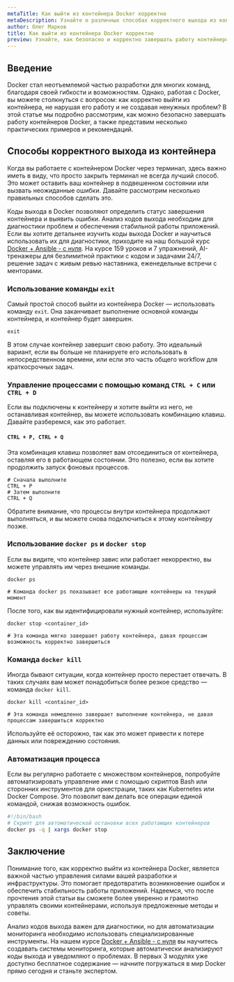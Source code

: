 ```yaml
---
metaTitle: Как выйти из контейнера Docker корректно
metaDescription: Узнайте о различных способах корректного выхода из контейнера Docker и поддержания стабильности в работе приложений. Понимание основных команд и их применения 
author: Олег Марков
title: Как выйти из контейнера Docker корректно
preview: Узнайте, как безопасно и корректно завершать работу контейнеров Docker - от простых команд до практических примеров. Это руководство поможет вам избежать ошибок при работе с контейнерами
---
```


## Введение

Docker стал неотъемлемой частью разработки для многих команд, благодаря своей гибкости и возможностям. Однако, работая с Docker, вы можете столкнуться с вопросом: как корректно выйти из контейнера, не нарушая его работу и не создавая ненужных проблем? В этой статье мы подробно рассмотрим, как можно безопасно завершать работу контейнеров Docker, а также представим несколько практических примеров и рекомендаций.

## Способы корректного выхода из контейнера

Когда вы работаете с контейнером Docker через терминал, здесь важно иметь в виду, что просто закрыть терминал не всегда лучший способ. Это может оставить ваш контейнер в подвешенном состоянии или вызвать неожиданные ошибки. Давайте рассмотрим несколько правильных способов сделать это.

Коды выхода в Docker позволяют определить статус завершения контейнера и выявить ошибки. Анализ кодов выхода необходим для диагностики проблем и обеспечения стабильной работы приложений. Если вы хотите детальнее изучить коды выхода Docker и научиться использовать их для диагностики, приходите на наш большой курс [Docker + Ansible - с нуля](https://purpleschool.ru/course/docker?utm_source=knowledgebase&utm_medium=text&utm_campaign=Kak_vyyti_iz_konteynera_Docker_korrektno). На курсе 159 уроков и 7 упражнений, AI-тренажеры для безлимитной практики с кодом и задачами 24/7, решение задач с живым ревью наставника, еженедельные встречи с менторами.

### Использование команды `exit`

Самый простой способ выйти из контейнера Docker — использовать команду `exit`. Она заканчивает выполнение основной команды контейнера, и контейнер будет завершен.

```shell
exit
```

В этом случае контейнер завершит свою работу. Это идеальный вариант, если вы больше не планируете его использовать в непосредственном времени, или если это часть общего workflow для краткосрочных задач.

### Управление процессами с помощью команд `CTRL + C` или `CTRL + D`

Если вы подключены к контейнеру и хотите выйти из него, не останавливая контейнер, вы можете использовать комбинацию клавиш. Давайте разберемся, как это работает.

#### `CTRL + P, CTRL + Q`

Эта комбинация клавиш позволяет вам отсоединиться от контейнера, оставляя его в работающем состоянии. Это полезно, если вы хотите продолжить запуск фоновых процессов.

```shell
# Сначала выполните
CTRL + P
# Затем выполните
CTRL + Q
```

Обратите внимание, что процессы внутри контейнера продолжают выполняться, и вы можете снова подключиться к этому контейнеру позже.

### Использование `docker ps` и `docker stop`

Если вы видите, что контейнер завис или работает некорректно, вы можете управлять им через внешние команды.

```shell
docker ps

# Команда docker ps показывает все работающие контейнеры на текущий момент
```

После того, как вы идентифицировали нужный контейнер, используйте:

```shell
docker stop <container_id>

# Эта команда мягко завершает работу контейнера, давая процессам возможность корректно завершиться
```

### Команда `docker kill`

Иногда бывают ситуации, когда контейнер просто перестает отвечать. В таких случаях вам может понадобиться более резкое средство — команда `docker kill`.

```shell
docker kill <container_id>

# Эта команда немедленно завершает выполнение контейнера, не давая процессам завершиться корректно
```

Используйте её осторожно, так как это может привести к потере данных или повреждению состояния.

### Автоматизация процесса

Если вы регулярно работаете с множеством контейнеров, попробуйте автоматизировать управление ими с помощью скриптов Bash или сторонних инструментов для оркестрации, таких как Kubernetes или Docker Compose. Это позволит вам делать все операции единой командой, снижая возможность ошибок.

```bash
#!/bin/bash
# Скрипт для автоматической остановки всех работающих контейнеров
docker ps -q | xargs docker stop
```

## Заключение

Понимание того, как корректно выйти из контейнера Docker, является важной частью управления силами вашей разработки и инфраструктуры. Это помогает предотвратить возникновение ошибок и обеспечить стабильность работы приложений. Надеемся, что после прочтения этой статьи вы сможете более уверенно и грамотно управлять своими контейнерами, используя предложенные методы и советы.

Анализ кодов выхода важен для диагностики, но для автоматизации мониторинга необходимо использовать специализированные инструменты. На нашем курсе [Docker + Ansible - с нуля](https://purpleschool.ru/course/docker?utm_source=knowledgebase&utm_medium=text&utm_campaign=Kak_vyyti_iz_konteynera_Docker_korrektno) вы научитесь создавать системы мониторинга, которые автоматически анализируют коды выхода и уведомляют о проблемах. В первых 3 модулях уже доступно бесплатное содержание — начните погружаться в мир Docker прямо сегодня и станьте экспертом. 
